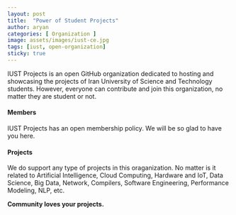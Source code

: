 ```yaml
---
layout: post
title:  "Power of Student Projects"
author: aryan
categories: [ Organization ]
image: assets/images/iust-ce.jpg
tags: [iust, open-organization]
sticky: true
---
```


IUST Projects is an open GitHub organization dedicated to hosting and showcasing the projects of Iran University of Science and Technology students. However, everyone can contribute and join this organization, no matter they are student or not.

#### Members

IUST Projects has an open membership policy. We will be so glad to have you here.

#### Projects

We do support any type of projects in this oraganization. No matter is it related to Artificial Intelligence, Cloud Computing, Hardware and IoT, Data Science, Big Data, Network, Compilers, Software Engineering, Performance Modeling, NLP, etc.

**Community loves your projects.**
